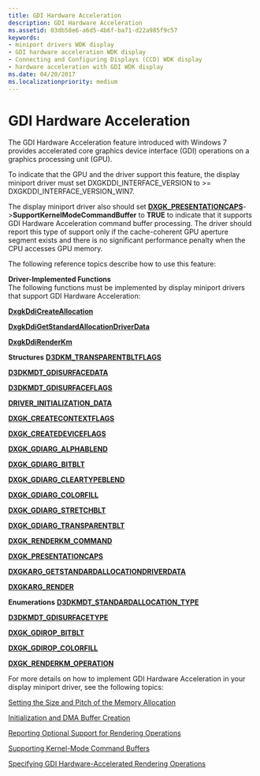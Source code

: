 ```yaml
---
title: GDI Hardware Acceleration
description: GDI Hardware Acceleration
ms.assetid: 03db58e6-a6d5-4b6f-ba71-d22a985f9c57
keywords:
- miniport drivers WDK display
- GDI hardware acceleration WDK display
- Connecting and Configuring Displays (CCD) WDK display
- hardware acceleration with GDI WDK display
ms.date: 04/20/2017
ms.localizationpriority: medium
---
```


# GDI Hardware Acceleration


The GDI Hardware Acceleration feature introduced with Windows 7 provides accelerated core graphics device interface (GDI) operations on a graphics processing unit (GPU).

To indicate that the GPU and the driver support this feature, the display miniport driver must set DXGKDDI\_INTERFACE\_VERSION to &gt;= DXGKDDI\_INTERFACE\_VERSION\_WIN7.

The display miniport driver also should set [**DXGK\_PRESENTATIONCAPS**](https://msdn.microsoft.com/library/windows/hardware/ff562004)-&gt;**SupportKernelModeCommandBuffer** to **TRUE** to indicate that it supports GDI Hardware Acceleration command buffer processing. The driver should report this type of support only if the cache-coherent GPU aperture segment exists and there is no significant performance penalty when the CPU accesses GPU memory.

The following reference topics describe how to use this feature:

<span id="Driver-Implemented_Functions"></span><span id="driver-implemented_functions"></span><span id="DRIVER-IMPLEMENTED_FUNCTIONS"></span>**Driver-Implemented Functions**  
The following functions must be implemented by display miniport drivers that support GDI Hardware Acceleration:

[**DxgkDdiCreateAllocation**](https://msdn.microsoft.com/library/windows/hardware/ff559606)

[**DxgkDdiGetStandardAllocationDriverData**](https://msdn.microsoft.com/library/windows/hardware/ff559673)

[**DxgkDdiRenderKm**](https://msdn.microsoft.com/library/windows/hardware/ff559800)

<span id="Structures"></span><span id="structures"></span><span id="STRUCTURES"></span>**Structures**
[**D3DKM\_TRANSPARENTBLTFLAGS**](https://msdn.microsoft.com/library/windows/hardware/ff548468)

[**D3DKMDT\_GDISURFACEDATA**](https://msdn.microsoft.com/library/windows/hardware/ff546021)

[**D3DKMDT\_GDISURFACEFLAGS**](https://msdn.microsoft.com/library/windows/hardware/ff546031)

[**DRIVER\_INITIALIZATION\_DATA**](https://msdn.microsoft.com/library/windows/hardware/ff556169)

[**DXGK\_CREATECONTEXTFLAGS**](https://msdn.microsoft.com/library/windows/hardware/ff561037)

[**DXGK\_CREATEDEVICEFLAGS**](https://msdn.microsoft.com/library/windows/hardware/ff561039)

[**DXGK\_GDIARG\_ALPHABLEND**](https://msdn.microsoft.com/library/windows/hardware/ff561074)

[**DXGK\_GDIARG\_BITBLT**](https://msdn.microsoft.com/library/windows/hardware/ff561079)

[**DXGK\_GDIARG\_CLEARTYPEBLEND**](https://msdn.microsoft.com/library/windows/hardware/ff561082)

[**DXGK\_GDIARG\_COLORFILL**](https://msdn.microsoft.com/library/windows/hardware/ff561083)

[**DXGK\_GDIARG\_STRETCHBLT**](https://msdn.microsoft.com/library/windows/hardware/ff561089)

[**DXGK\_GDIARG\_TRANSPARENTBLT**](https://msdn.microsoft.com/library/windows/hardware/ff561091)

[**DXGK\_RENDERKM\_COMMAND**](https://msdn.microsoft.com/library/windows/hardware/ff562026)

[**DXGK\_PRESENTATIONCAPS**](https://msdn.microsoft.com/library/windows/hardware/ff562004)

[**DXGKARG\_GETSTANDARDALLOCATIONDRIVERDATA**](https://msdn.microsoft.com/library/windows/hardware/ff557598)

[**DXGKARG\_RENDER**](https://msdn.microsoft.com/library/windows/hardware/ff557648)

<span id="Enumerations"></span><span id="enumerations"></span><span id="ENUMERATIONS"></span>**Enumerations**
[**D3DKMDT\_STANDARDALLOCATION\_TYPE**](https://msdn.microsoft.com/library/windows/hardware/ff546589)

[**D3DKMDT\_GDISURFACETYPE**](https://msdn.microsoft.com/library/windows/hardware/ff546039)

[**DXGK\_GDIROP\_BITBLT**](https://msdn.microsoft.com/library/windows/hardware/ff561095)

[**DXGK\_GDIROP\_COLORFILL**](https://msdn.microsoft.com/library/windows/hardware/ff561102)

[**DXGK\_RENDERKM\_OPERATION**](https://msdn.microsoft.com/library/windows/hardware/ff562029)

For more details on how to implement GDI Hardware Acceleration in your display miniport driver, see the following topics:

[Setting the Size and Pitch of the Memory Allocation](setting-the-size-and-pitch-of-the-memory-allocation.md)

[Initialization and DMA Buffer Creation](initialization-and-dma-buffer-creation.md)

[Reporting Optional Support for Rendering Operations](reporting-optional-support-for-rendering-operations.md)

[Supporting Kernel-Mode Command Buffers](supporting-kernel-mode-command-buffers.md)

[Specifying GDI Hardware-Accelerated Rendering Operations](specifying-gdi-hardware-accelerated-rendering-operations.md)

 

 





